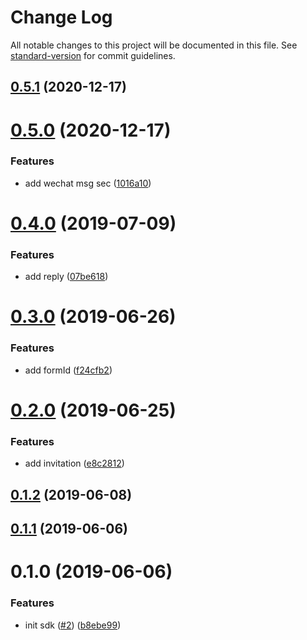 # Change Log

All notable changes to this project will be documented in this file. See [standard-version](https://github.com/conventional-changelog/standard-version) for commit guidelines.

## [0.5.1](http:///@36node/dushuli-sdk/compare/v0.5.0...v0.5.1) (2020-12-17)



# [0.5.0](http:///@36node/dushuli-sdk/compare/v0.4.0...v0.5.0) (2020-12-17)


### Features

* add wechat msg sec ([1016a10](http:///@36node/dushuli-sdk/commits/1016a10))



# [0.4.0](http:///@36node/dushuli-sdk/compare/v0.3.0...v0.4.0) (2019-07-09)


### Features

* add reply ([07be618](http:///@36node/dushuli-sdk/commits/07be618))



# [0.3.0](http:///@36node/dushuli-sdk/compare/v0.2.0...v0.3.0) (2019-06-26)


### Features

* add formId ([f24cfb2](http:///@36node/dushuli-sdk/commits/f24cfb2))



# [0.2.0](http:///@36node/dushuli-sdk/compare/v0.1.2...v0.2.0) (2019-06-25)


### Features

* add invitation ([e8c2812](http:///@36node/dushuli-sdk/commits/e8c2812))



## [0.1.2](http:///@36node/dushuli-sdk/compare/v0.1.1...v0.1.2) (2019-06-08)



## [0.1.1](http:///@36node/dushuli-sdk/compare/v0.1.0...v0.1.1) (2019-06-06)



# 0.1.0 (2019-06-06)


### Features

* init sdk ([#2](http:///@36node/dushuli-sdk/issues/2)) ([b8ebe99](http:///@36node/dushuli-sdk/commits/b8ebe99))
